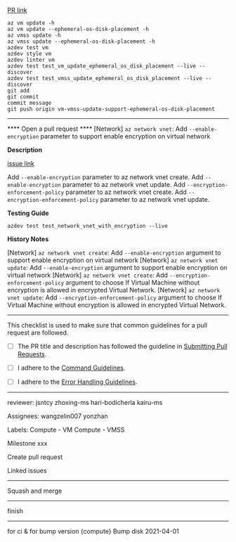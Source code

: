 [PR link](https://github.com/Azure/azure-cli/pull/20043)

```
az vm update -h
az vm update --ephemeral-os-disk-placement -h
az vmss update -h
az vmss update --ephemeral-os-disk-placement -h
azdev test vm
azdev style vm
azdev linter vm
azdev test test_vm_update_ephemeral_os_disk_placement --live --discover
azdev test test_vmss_update_ephemeral_os_disk_placement --live --discover
git add
git commit
commit message
git push origin vm-vmss-update-support-ephemeral-os-disk-placement
```
--------------------------------------------------------
**** Open a pull request ****
[Network] `az network vnet`: Add `--enable-encryption` parameter to support enable encryption on virtual network

**Description**

[issue link](https://github.com/Azure/azure-cli/issues/20033)

Add `--enable-encryption` parameter to az network vnet create.
Add `--enable-encryption` parameter to az network vnet update.
Add `--encryption-enforcement-policy` parameter to az network vnet create.
Add `--encryption-enforcement-policy` parameter to az network vnet update.

**Testing Guide**

`azdev test test_network_vnet_with_encryption --live`

**History Notes**

[Network] `az network vnet create`: Add `--enable-encryption` argument to support enable encryption on virtual network
[Network] `az network vnet update`: Add `--enable-encryption` argument to support enable encryption on virtual network
[Network] `az network vnet create`: Add `--encryption-enforcement-policy` argument to choose If Virtual Machine without encryption is allowed in encrypted Virtual Network.
[Network] `az network vnet update`: Add `--encryption-enforcement-policy` argument to choose If Virtual Machine without encryption is allowed in encrypted Virtual Network.

---

This checklist is used to make sure that common guidelines for a pull request are followed.

- [ ] The PR title and description has followed the guideline in [Submitting Pull Requests](https://github.com/Azure/azure-cli/tree/dev/doc/authoring_command_modules#submitting-pull-requests).

- [ ] I adhere to the [Command Guidelines](https://github.com/Azure/azure-cli/blob/dev/doc/command_guidelines.md).

- [ ] I adhere to the [Error Handling Guidelines](https://github.com/Azure/azure-cli/blob/dev/doc/error_handling_guidelines.md).

--------------------------------------------------------
reviewer:
jsntcy
zhoxing-ms
hari-bodicherla
kairu-ms

Assignees:
wangzelin007
yonzhan

Labels:
Compute - VM
Compute - VMSS

Milestone
xxx

Create pull request

Linked issues

--------------------------------------------------------
Squash and merge

--------------------------------------------------------
finish


--------------------------------------------------------------------
for ci & for bump version
{compute} Bump disk 2021-04-01